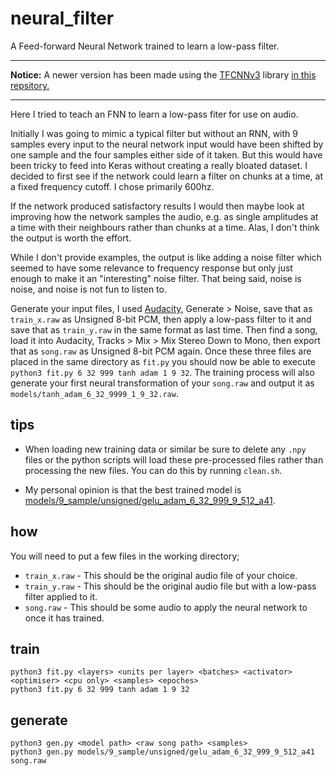 # neural_filter
A Feed-forward Neural Network trained to learn a low-pass filter.

---

**Notice:** A newer version has been made using the [TFCNNv3](https://github.com/TFCNN/TFCNNv3) library [in this repsitory.](https://github.com/jcwml/neural_filter_tfcnn)

---

Here I tried to teach an FNN to learn a low-pass fiter for use on audio.

Initially I was going to mimic a typical filter but without an RNN, with 9 samples every input to the neural network input would have been shifted by one sample and the four samples either side of it taken. But this would have been tricky to feed into Keras without creating a really bloated dataset. I decided to first see if the network could learn a filter on chunks at a time, at a fixed frequency cutoff. I chose primarily 600hz.

If the network produced satisfactory results I would then maybe look at improving how the network samples the audio, e.g. as single amplitudes at a time with their neighbours rather than chunks at a time. Alas, I don't think the output is worth the effort.

While I don't provide examples, the output is like adding a noise filter which seemed to have some relevance to frequency response but only just enough to make it an "interesting" noise filter. That being said, noise is noise, and noise is not fun to listen to.

Generate your input files, I used [Audacity](https://www.audacityteam.org/), Generate > Noise, save that as `train_x.raw` as Unsigned 8-bit PCM, then apply a low-pass filter to it and save that as `train_y.raw` in the same format as last time. Then find a song, load it into Audacity, Tracks > Mix > Mix Stereo Down to Mono, then export that as `song.raw` as Unsigned 8-bit PCM again. Once these three files are placed in the same directory as `fit.py` you should now be able to execute `python3 fit.py 6 32 999 tanh adam 1 9 32`. The training process will also generate your first neural transformation of your `song.raw` and output it as `models/tanh_adam_6_32_9999_1_9_32.raw`.

## tips

- When loading new training data or similar be sure to delete any `.npy` files or the python scripts will load these pre-processed files rather than processing the new files. You can do this by running `clean.sh`.

- My personal opinion is that the best trained model is [models/9_sample/unsigned/gelu_adam_6_32_999_9_512_a41](models/9_sample/unsigned/gelu_adam_6_32_999_9_512_a41).

## how
You will need to put a few files in the working directory;
- `train_x.raw` - This should be the original audio file of your choice.
- `train_y.raw` - This should be the original audio file but with a low-pass filter applied to it.
- `song.raw` - This should be some audio to apply the neural network to once it has trained.

## train
`python3 fit.py <layers> <units per layer> <batches> <activator> <optimiser> <cpu only> <samples> <epoches>`<br>
`python3 fit.py 6 32 999 tanh adam 1 9 32`

## generate
 `python3 gen.py <model path> <raw song path> <samples>`<br>
 `python3 gen.py models/9_sample/unsigned/gelu_adam_6_32_999_9_512_a41 song.raw`

